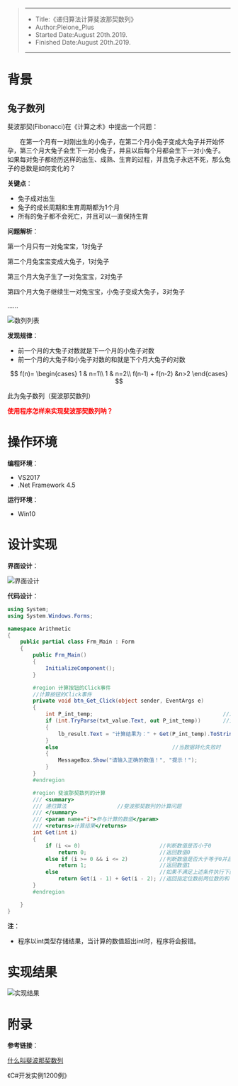 > ---
>
> - Title:《递归算法计算斐波那契数列》
> - Author:Pleione_Plus
> - Started Date:August 20th.2019.
> - Finished Date:August 20th.2019.
>
> ------

# 背景

## 兔子数列

斐波那契(Fibonacci)在《计算之术》中提出一个问题：

&emsp;&emsp;在第一个月有一对刚出生的小兔子，在第二个月小兔子变成大兔子并开始怀孕，第三个月大兔子会生下一对小兔子，并且以后每个月都会生下一对小兔子。 如果每对兔子都经历这样的出生、成熟、生育的过程，并且兔子永远不死，那么兔子的总数是如何变化的？

**关键点**：

- 兔子成对出生
- 兔子的成长周期和生育周期都为1个月
- 所有的兔子都不会死亡，并且可以一直保持生育

**问题解析**：

第一个月只有一对兔宝宝，1对兔子

第二个月兔宝宝变成大兔子，1对兔子

第三个月大兔子生了一对兔宝宝，2对兔子

第四个月大兔子继续生一对兔宝宝，小兔子变成大兔子，3对兔子

......

![数列列表](../../../../MarkdownImgs\程序设计\编程基础\Case-C#\递归算法计算斐波那契数列\数列列表.jpg)

**发现规律**：

- 前一个月的大兔子对数就是下一个月的小兔子对数
- 前一个月的大兔子和小兔子对数的和就是下个月大兔子的对数

$$
f(n)=
\begin{cases}
1 & n=1\\
1 & n=2\\
f(n-1) + f(n-2) &n>2
\end{cases}
$$

此为兔子数列（斐波那契数列）

<font color="red">**使用程序怎样来实现斐波那契数列呐？**</font>

# 操作环境

**编程环境**：

- VS2017
- .Net Framework 4.5

**运行环境**：

- Win10

# 设计实现

**界面设计**：

![界面设计](../../../../MarkdownImgs\程序设计\编程基础\Case-C#\递归算法计算斐波那契数列/界面设计.png)

**代码设计**：

```C#
using System;
using System.Windows.Forms;

namespace Arithmetic
{
    public partial class Frm_Main : Form
    {
        public Frm_Main()
        {
            InitializeComponent();
        }

        #region 计算按钮的Click事件
        //计算按钮的Click事件
        private void btn_Get_Click(object sender, EventArgs e)
        {
            int P_int_temp;                                         //定义一个用于存储的整型变量
            if (int.TryParse(txt_value.Text, out P_int_temp))       //为变量赋值
            {
                lb_result.Text = "计算结果为：" + Get(P_int_temp).ToString();     //输出计算结果
            }
            else                                    //当数据转化失败时
            {
                MessageBox.Show("请输入正确的数值！", "提示！");                      //提示输入正确数值
            }
        }
        #endregion

        #region 斐波那契数列的计算
        /// <summary>
        /// 递归算法                //斐波那契数列的计算问题
        /// </summary>
        /// <param name="i">参与计算的数值</param>
        /// <returns>计算结果</returns>
        int Get(int i)
        {
            if (i <= 0)							//判断数值是否小于0
                return 0;						//返回数值0
            else if (i >= 0 && i <= 2)			//判断数值是否大于等于0并且小于等于2
                return 1;						//返回数值1
            else								//如果不满足上述条件执行下面语句
                return Get(i - 1) + Get(i - 2);	//返回指定位数前两位数的和
        }
        #endregion

    }
}
```

**注**：

- 程序以int类型存储结果，当计算的数值超出int时，程序将会报错。

# 实现结果

![实现结果](../../../../MarkdownImgs\程序设计\编程基础\Case-C#\递归算法计算斐波那契数列/实现结果.png)

# 附录

**参考链接**：

[什么叫斐波那契数列](https://baijiahao.baidu.com/s?id=1606651492697783298&wfr=spider&for=pc)

《C#开发实例1200例》